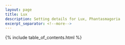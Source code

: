 ```yaml
---
layout: page
title: Lux
description: Setting details for Lux, Phantasmagoria
excerpt_separator: <!--more-->
---
```


{% include table_of_contents.html %}
